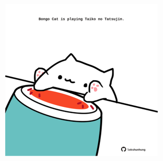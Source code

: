 <!-- built at 22/06/2024, 20:00:44 UTC -->
<p align="center">
  <img width="500" height="500" src="./ReadmeImage.svg">
</p>
